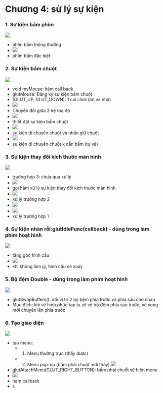 # Chương 4: sử lý sự kiện
### 1. Sự kiện bấm phím
![](https://i.imgur.com/pVniCwi.png)
- phím bấm thông thường
- ![](https://i.imgur.com/BCN17qp.png)
- phím bấm đặc biệt

### 2. Sự kiện bấm chuột
![](https://i.imgur.com/j0bvDjC.png)
- void myMouse: hàm call back
- glutMouse: Đăng ký sự kiện bấm chuột
- (GLUT_UP, GLUT_DOWN): 1 cái click (ấn và nhã)
- ![](https://i.imgur.com/905mwll.png)
- Chuyển đổi giữa 2 hệ toạ độ
- ![](https://i.imgur.com/gwH6Blz.png)
- thiết đặt sự kiện bấm chuột
- ![](https://i.imgur.com/xD7YHnN.png)
- sự kiện di chuyển chuột và nhấn giữ chuột
- ![](https://i.imgur.com/c87Jytv.png)
- sự kiện di chuyển chuột k cần bấm (tự vẽ)

### 3. Sự kiện thay đổi kích thước màn hình
![](https://i.imgur.com/mr7o7FB.png)
- trường hợp 3: chưa qua xử lý
- ![](https://i.imgur.com/aVBXfRa.png)
- gọi hàm xử lý sự kiện thay đổi kích thước màn hình
- ![](https://i.imgur.com/dGnkaTC.png)
- xử lý trường hợp 2
- ![](https://i.imgur.com/y0bKtY4.png)
- ![](https://i.imgur.com/HPKo84c.png)
- xử lý trường hợp 1
### 4. Sự kiện nhàn rỗi:glutIdleFunc(callback) - dùng trong làm phim hoạt hình
![](https://i.imgur.com/on13PSt.png)
- tăng góc hình cầu 
- ![](https://i.imgur.com/T7A7VSG.png)
- khi không làm gì, hình cầu sẽ xoay

### 5. Bộ đệm Double - dùng trong làm phim hoạt hình
![](https://i.imgur.com/gMSrom4.png)
- glutSwapBuffers(): đổi vị trí 2 bộ bệm phía trước và phía sau cho nhau
- Mục đích: khi vẽ hình phức tạp ta sẽ vẽ bộ đệm phía sau trước, vẽ xong mới chuyển lên phía trước

### 6. Tạo giao diện
![](https://i.imgur.com/99XbkRy.png)
- tạo menu:
    - 1. Menu thường trực (thấy được)
    - 2. Menu pop-up (bấm phải chuột mới thấy)
![](https://i.imgur.com/7Clx19K.png)
- glutAttachMenu(GLUT_RIGHT_BUTTON): bấm phải chuốt sẽ hiện menu
- ![](https://i.imgur.com/Tu0AXNc.png)
- hàm callback
- s